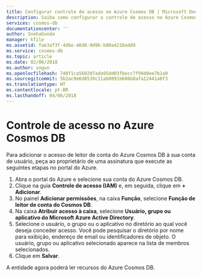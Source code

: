 ```yaml
---
title: Configurar controle de acesso no Azure Cosmos DB | Microsoft Docs
description: Saiba como configurar o controle de acesso no Azure Cosmos DB.
services: cosmos-db
documentationcenter: ''
author: SnehaGunda
manager: kfile
ms.assetid: fae3af3f-4d6e-46d8-9d9b-b80a4218add9
ms.service: cosmos-db
ms.topic: article
ms.date: 02/06/2018
ms.author: sngun
ms.openlocfilehash: 740f1ca560207ada95dd03fbecc7f9940ee7b2a0
ms.sourcegitcommit: 5b2ac9e6d8539c11ab0891b686b8afa12441a8f3
ms.translationtype: HT
ms.contentlocale: pt-BR
ms.lasthandoff: 04/06/2018
---
```

# <a name="access-control-in-azure-cosmos-db"></a>Controle de acesso no Azure Cosmos DB

Para adicionar o acesso de leitor de conta do Azure Cosmos DB à sua conta de usuário, peça ao proprietário de uma assinatura que execute as seguintes etapas no portal do Azure.

1. Abra o portal do Azure e selecione sua conta do Azure Cosmos DB.
2. Clique na guia **Controle de acesso (IAM)** e, em seguida, clique em **+ Adicionar**.
3. No painel **Adicionar permissões**, na caixa **Função**, selecione **Função de leitor de conta do Cosmos DB**.
4. Na caixa **Atribuir acesso à caixa**, selecione **Usuário, grupo ou aplicativo do Microsoft Azure Active Directory**.
5. Selecione o usuário, o grupo ou o aplicativo no diretório ao qual você deseja conceder acesso.  Você pode pesquisar o diretório por nome para exibição, endereço de email ou identificadores de objeto.
    O usuário, grupo ou aplicativo selecionado aparece na lista de membros selecionados.
6. Clique em **Salvar**.

A entidade agora poderá ler recursos do Azure Cosmos DB.
